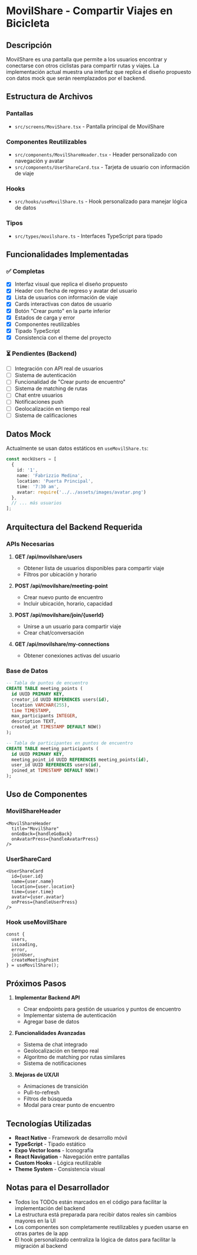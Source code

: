 # MovilShare - Compartir Viajes en Bicicleta

## Descripción

MovilShare es una pantalla que permite a los usuarios encontrar y conectarse con otros ciclistas para compartir rutas y viajes. La implementación actual muestra una interfaz que replica el diseño propuesto con datos mock que serán reemplazados por el backend.

## Estructura de Archivos

### Pantallas
- `src/screens/MoviShare.tsx` - Pantalla principal de MovilShare

### Componentes Reutilizables
- `src/components/MovilShareHeader.tsx` - Header personalizado con navegación y avatar
- `src/components/UserShareCard.tsx` - Tarjeta de usuario con información de viaje

### Hooks
- `src/hooks/useMovilShare.ts` - Hook personalizado para manejar lógica de datos

### Tipos
- `src/types/movilshare.ts` - Interfaces TypeScript para tipado

## Funcionalidades Implementadas

### ✅ Completas
- [x] Interfaz visual que replica el diseño propuesto
- [x] Header con flecha de regreso y avatar del usuario
- [x] Lista de usuarios con información de viaje
- [x] Cards interactivas con datos de usuario
- [x] Botón "Crear punto" en la parte inferior
- [x] Estados de carga y error
- [x] Componentes reutilizables
- [x] Tipado TypeScript
- [x] Consistencia con el theme del proyecto

### ⏳ Pendientes (Backend)
- [ ] Integración con API real de usuarios
- [ ] Sistema de autenticación
- [ ] Funcionalidad de "Crear punto de encuentro"
- [ ] Sistema de matching de rutas
- [ ] Chat entre usuarios
- [ ] Notificaciones push
- [ ] Geolocalización en tiempo real
- [ ] Sistema de calificaciones

## Datos Mock

Actualmente se usan datos estáticos en `useMovilShare.ts`:

```typescript
const mockUsers = [
  {
    id: '1',
    name: 'Fabrizzio Medina',
    location: 'Puerta Principal', 
    time: '7:30 am',
    avatar: require('../../assets/images/avatar.png')
  },
  // ... más usuarios
];
```

## Arquitectura del Backend Requerida

### APIs Necesarias

1. **GET /api/movilshare/users**
   - Obtener lista de usuarios disponibles para compartir viaje
   - Filtros por ubicación y horario
   
2. **POST /api/movilshare/meeting-point**
   - Crear nuevo punto de encuentro
   - Incluir ubicación, horario, capacidad
   
3. **POST /api/movilshare/join/{userId}**
   - Unirse a un usuario para compartir viaje
   - Crear chat/conversación
   
4. **GET /api/movilshare/my-connections**
   - Obtener conexiones activas del usuario

### Base de Datos

```sql
-- Tabla de puntos de encuentro
CREATE TABLE meeting_points (
  id UUID PRIMARY KEY,
  creator_id UUID REFERENCES users(id),
  location VARCHAR(255),
  time TIMESTAMP,
  max_participants INTEGER,
  description TEXT,
  created_at TIMESTAMP DEFAULT NOW()
);

-- Tabla de participantes en puntos de encuentro  
CREATE TABLE meeting_participants (
  id UUID PRIMARY KEY,
  meeting_point_id UUID REFERENCES meeting_points(id),
  user_id UUID REFERENCES users(id),
  joined_at TIMESTAMP DEFAULT NOW()
);
```

## Uso de Componentes

### MovilShareHeader
```tsx
<MovilShareHeader 
  title="MovilShare"
  onGoBack={handleGoBack}
  onAvatarPress={handleAvatarPress}
/>
```

### UserShareCard
```tsx
<UserShareCard
  id={user.id}
  name={user.name}
  location={user.location}
  time={user.time}
  avatar={user.avatar}
  onPress={handleUserPress}
/>
```

### Hook useMovilShare
```tsx
const { 
  users, 
  isLoading, 
  error, 
  joinUser, 
  createMeetingPoint 
} = useMovilShare();
```

## Próximos Pasos

1. **Implementar Backend API**
   - Crear endpoints para gestión de usuarios y puntos de encuentro
   - Implementar sistema de autenticación
   - Agregar base de datos

2. **Funcionalidades Avanzadas**
   - Sistema de chat integrado
   - Geolocalización en tiempo real  
   - Algoritmo de matching por rutas similares
   - Sistema de notificaciones

3. **Mejoras de UX/UI**
   - Animaciones de transición
   - Pull-to-refresh
   - Filtros de búsqueda
   - Modal para crear punto de encuentro

## Tecnologías Utilizadas

- **React Native** - Framework de desarrollo móvil
- **TypeScript** - Tipado estático
- **Expo Vector Icons** - Iconografía
- **React Navigation** - Navegación entre pantallas
- **Custom Hooks** - Lógica reutilizable
- **Theme System** - Consistencia visual

## Notas para el Desarrollador

- Todos los TODOs están marcados en el código para facilitar la implementación del backend
- La estructura está preparada para recibir datos reales sin cambios mayores en la UI
- Los componentes son completamente reutilizables y pueden usarse en otras partes de la app
- El hook personalizado centraliza la lógica de datos para facilitar la migración al backend
